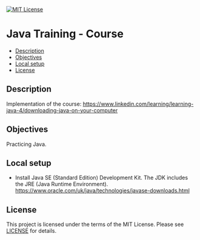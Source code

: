 [![MIT License](https://img.shields.io/badge/License-MIT-green.svg)](LICENSE.md)

# Java Training - Course

* [Description](#description)
* [Objectives](#objectives)
* [Local setup](#local-setup)
* [License](#license)

## Description
Implementation of the course: https://www.linkedin.com/learning/learning-java-4/downloading-java-on-your-computer

## Objectives
Practicing Java.

## Local setup
- Install Java SE (Standard Edition) Development Kit. The JDK includes the JRE (Java Runtime Environment). 
 https://www.oracle.com/uk/java/technologies/javase-downloads.html
  
## License
This project is licensed under the terms of the MIT License.
Please see [LICENSE](LICENSE.md) for details.
